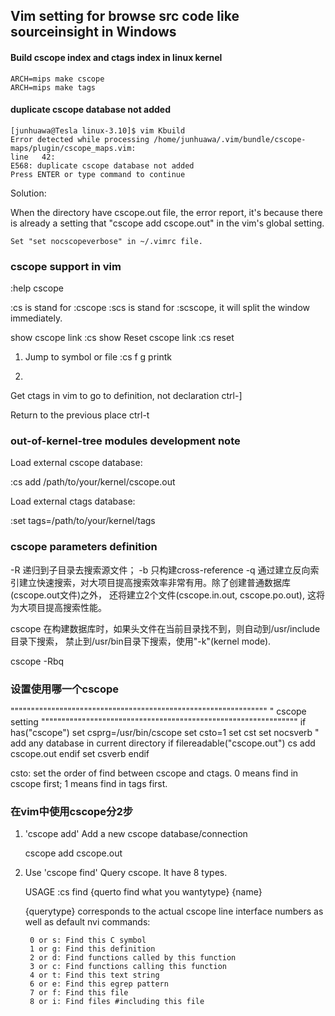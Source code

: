 Vim setting for browse src code like sourceinsight in Windows
----

#### Build cscope index and ctags index in linux kernel 

    ARCH=mips make cscope
    ARCH=mips make tags

#### duplicate cscope database not added

    [junhuawa@Tesla linux-3.10]$ vim Kbuild 
    Error detected while processing /home/junhuawa/.vim/bundle/cscope-maps/plugin/cscope_maps.vim:
    line   42:
    E568: duplicate cscope database not added
    Press ENTER or type command to continue

Solution:

When the directory have cscope.out file, the error report, 
it's because there is already a setting that "cscope add cscope.out" in the vim's global setting. 

    Set "set nocscopeverbose" in ~/.vimrc file.

### cscope support in vim
:help cscope

:cs is stand for :cscope
:scs is stand for :scscope, it will split the window immediately.


show cscope link
:cs show
Reset cscope link
:cs reset

1. Jump to symbol or file
:cs f g printk

2. 


Get ctags in vim to go to definition, not declaration
ctrl-]

Return to the previous place
ctrl-t

### out-of-kernel-tree modules development note

Load external cscope database:

:cs add /path/to/your/kernel/cscope.out

Load external ctags database:

:set tags=/path/to/your/kernel/tags


### cscope parameters definition
-R 递归到子目录去搜索源文件；
-b 只构建cross-reference
-q 通过建立反向索引建立快速搜索，对大项目提高搜索效率非常有用。除了创建普通数据库(cscope.out文件)之外，
还将建立2个文件(cscope.in.out, cscope.po.out), 这将为大项目提高搜索性能。 

cscope 在构建数据库时，如果头文件在当前目录找不到，则自动到/usr/include目录下搜索，
禁止到/usr/bin目录下搜索，使用"-k"(kernel mode).

cscope -Rbq


### 设置使用哪一个cscope
"""""""""""""""""""""""""""""""""""""""""""""""""""""""""""""""
" cscope setting
"""""""""""""""""""""""""""""""""""""""""""""""""""""""""""""""
if has("cscope")
  set csprg=/usr/bin/cscope
  set csto=1
  set cst
  set nocsverb
  " add any database in current directory
  if filereadable("cscope.out")
      cs add cscope.out
  endif
  set csverb
endif

csto: 
    set the order of find between cscope and ctags.
    0 means find in cscope first;
    1 means find in tags first.

### 在vim中使用cscope分2步
1.  'cscope add' Add a new cscope database/connection

    cscope add cscope.out
2. Use 'cscope find' Query cscope. It have 8 types. 

    USAGE   :cs find {querto find what you wantytype} {name}

    {querytype} corresponds to the actual cscope line
    interface numbers as well as default nvi commands:

        0 or s: Find this C symbol
        1 or g: Find this definition
        2 or d: Find functions called by this function
        3 or c: Find functions calling this function
        4 or t: Find this text string
        6 or e: Find this egrep pattern
        7 or f: Find this file
        8 or i: Find files #including this file
